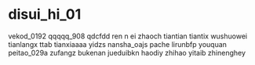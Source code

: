 # disui_hi_01
vekod_0192
qqqqq_908
qdcfdd
ren n ei
zhaoch
tiantian
tiantix
wushuowei
tianlangx
ttab
tianxiaaaa
yidzs
nansha_oajs
pache
lirunbfp
youquan
peitao_029a
zufangz
bukenan
jueduibkn
haodiy
zhihao
yitaib
zhinenghey
